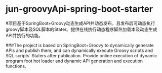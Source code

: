 # jun-groovyApi-spring-boot-starter


#项目基于SpringBoot+Groovy动态生成API并动态发布，且发布后可动态执行groovy脚本及SQL脚本的Stater。提供在线执行动态程序脚热加载本及动态生成API并执行的功能。


###The project is based on SpringBoot+Groovy to dynamically generate APIs and publish them, and can dynamically execute Groovy scripts and SQL scripts' Staters after publication. Provide online execution of dynamic program foot hot loader and dynamic API generation and execution functions.